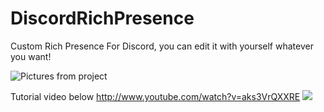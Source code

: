 # DiscordRichPresence
Custom Rich Presence For Discord, you can edit it with yourself whatever you want!

![Pictures from project](https://media.discordapp.net/attachments/834757445867143179/835143467805704222/unknown.png)

Tutorial video below
http://www.youtube.com/watch?v=aks3VrQXXRE
[![](http://img.youtube.com/vi/aks3VrQXXRE/0.jpg)](http://www.youtube.com/watch?v=aks3VrQXXRE "Tutorial")
